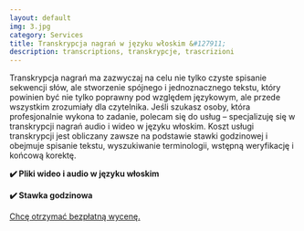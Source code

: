 ```yaml
---
layout: default
img: 3.jpg
category: Services
title: Transkrypcja nagrań w języku włoskim &#127911;
description: transcriptions, transkrypcje, trascrizioni
---
```

<p>
Transkrypcja nagrań ma zazwyczaj na celu nie tylko czyste spisanie sekwencji słów, ale stworzenie spójnego i jednoznacznego tekstu, który powinien być nie tylko poprawny pod względem językowym, ale przede wszystkim zrozumiały dla czytelnika. Jeśli szukasz osoby, która profesjonalnie wykona to zadanie, polecam się do usług – specjalizuję się w transkrypcji nagrań audio i wideo w języku włoskim. Koszt usługi transkrypcji jest obliczany zawsze na podstawie stawki godzinowej i obejmuje spisanie tekstu, wyszukiwanie terminologii, wstępną weryfikację i końcową korektę.
</p>
<p>
<strong>✔️ Pliki wideo i audio w języku włoskim</strong>
</p>
<p>
<strong>✔️ Stawka godzinowa</strong>
</p>
<a href="mailto:angela@tiliatranslations.it">Chcę otrzymać bezpłatną wycenę.</a>
